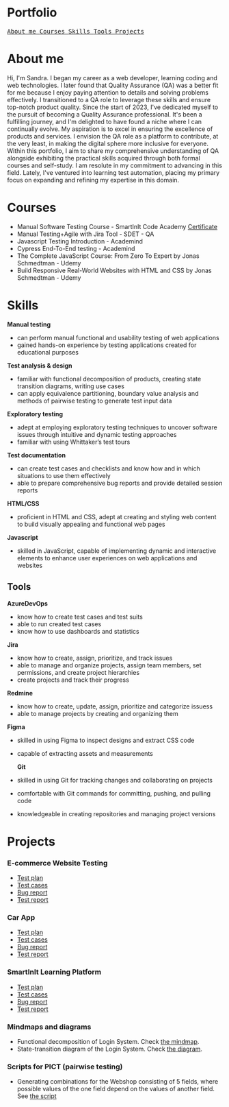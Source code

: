 # Portfolio

[<kbd> About me </kbd>](#about-me)
[<kbd> Courses </kbd>](#courses)
[<kbd> Skills </kbd>](#skills)
[<kbd> Tools </kbd>](#tools)
[<kbd> Projects </kbd>](#projects)

# About me

Hi, I'm Sandra. I began my career as a web developer, learning coding and web technologies. I later found that Quality Assurance (QA) was a better fit for me because I enjoy paying attention to details and solving problems effectively. I transitioned to a QA role to leverage these skills and ensure top-notch product quality. Since the start of 2023, I've dedicated myself to the pursuit of becoming a Quality Assurance professional. It's been a fulfilling journey, and I'm delighted to have found a niche where I can continually evolve. My aspiration is to excel in ensuring the excellence of products and services. I envision the QA role as a platform to contribute, at the very least, in making the digital sphere more inclusive for everyone. Within this portfolio, I aim to share my comprehensive understanding of QA alongside exhibiting the practical skills acquired through both formal courses and self-study. I am resolute in my commitment to advancing in this field. Lately, I've ventured into learning test automation, placing my primary focus on expanding and refining my expertise in this domain.

# Courses

- Manual Software Testing Course - SmartInIt Code Academy [Certificate](https://drive.google.com/file/d/1muazSQFQ-i7vjRm48xIr8-13WDR6Qtok/view?usp=drive_link)
- Manual Testing+Agile with Jira Tool - SDET - QA
- Javascript Testing Introduction - Academind
- Cypress End-To-End testing - Academind
- The Complete JavaScript Course: From Zero To Expert by Jonas Schmedtman - Udemy
- Build Responsive Real-World Websites with HTML and CSS by Jonas Schmedtman - Udemy

# Skills

**Manual testing**

- can perform manual functional and usability testing of web applications
- gained hands-on experience by testing applications created for educational purposes

**Test analysis & design**

- familiar with functional decomposition of products, creating state transition diagrams, writing use cases
- can apply equivalence partitioning, boundary value analysis and methods of pairwise testing to generate test input data

**Exploratory testing**

- adept at employing exploratory testing techniques to uncover software issues through intuitive and dynamic testing approaches
- familiar with using Whittaker’s test tours

**Test documentation**

- can create test cases and checklists and know how and in which situations to use them effectively
- able to prepare comprehensive bug reports and provide detailed session reports

**HTML/CSS**

- proficient in HTML and CSS, adept at creating and styling web content to build visually appealing and functional web pages

**Javascript**

- skilled in JavaScript, capable of implementing dynamic and interactive elements to enhance user experiences on web applications and websites

## Tools

**AzureDevOps**

- know how to create test cases and test suits
- able to run created test cases
- know how to use dashboards and statistics

**Jira**

- know how to create, assign, prioritize, and track issues
- able to manage and organize projects, assign team members, set permissions, and create project hierarchies
- create projects and track their progress

**Redmine**

- know how to create, update, assign, prioritize and categorize issuess
- able to manage projects by creating and organizing them

**Figma**

- skilled in using Figma to inspect designs and extract CSS code
- capable of extracting assets and measurements

  **Git**

- skilled in using Git for tracking changes and collaborating on projects
- comfortable with Git commands for committing, pushing, and pulling code
- knowledgeable in creating repositories and managing project versions

# Projects

### E-commerce Website Testing

- [Test plan](https://docs.google.com/document/d/1a5e4y--J6Fdk8shfUndSg4ALaaGsosDZdJnAcaU66uU/edit?usp=sharing)
- [Test cases](https://docs.google.com/document/d/1WQoUdZ6ZMjf-S8ofokS8dBS07igfTF9Q_JkDyiYyT6Q/edit?usp=sharing)
- [Bug report](https://docs.google.com/spreadsheets/d/1Xl-q4jBY0gBIrVTO6WufWQAjNXNvWrGmTQodxSdsKp4/edit?usp=sharing)
- [Test report](https://docs.google.com/document/d/19tOKsRboxFZhCRMHWDO0veUlaH_gTqv_3wbM6QLLyE0/edit?usp=sharing)

### Car App

- [Test plan](https://docs.google.com/document/d/1fjCy5fmL3L_aMYlmVeEv24DKENvwLpgnA0bOnZ4Jkwk/edit?usp=sharing)
- [Test cases](https://docs.google.com/document/d/1Z0ZnBOJIL9ix-WJzMKC61AuXMl3zLJpoRgHsFq59jXk/edit?usp=sharing)
- [Bug report](https://docs.google.com/spreadsheets/d/1CAQiirvXZk7TJH_BTwm_HZ8RNsPmx7lnKVRoUDpaI_E/edit?usp=sharing)
- [Test report](https://docs.google.com/document/d/1w7Q0U02H8DO-eI9-brB8Bfrr0U0MPi22VQ0HwjdzsdI/edit?usp=sharing)

### SmartInIt Learning Platform

- [Test plan](https://docs.google.com/document/d/1vuGmdhaSgkrgbRvTHSO_DLfeMD2egM48Uxrt8_S_omg/edit?usp=sharing)
- [Test cases](https://docs.google.com/document/d/1Gd046Sk2oGnjWYX6ihdINJ5j_JV2QAvarN0PdxpZh5I/edit?usp=sharing)
- [Bug report](https://docs.google.com/spreadsheets/d/1SFEbFX0Fah084PgjzVTC28La65SERybuRmDQkNOZfoE/edit?usp=sharing)
- [Test report](https://docs.google.com/document/d/1f1ivutSctc_UdjnP478PVi41C6RzM2eiHSrRP80tVj0/edit?usp=sharing)

### Mindmaps and diagrams

- Functional decomposition of Login System. Check [the mindmap](https://www.figma.com/file/HeTEdA62NU7dfeEhNzimdU/Login-System---Functional-decomposition?type=whiteboard&node-id=0%3A1&t=ao9mQ4bNHFTP5Y7T-1).
- State-transition diagram of the Login System. Check [the diagram](https://www.figma.com/file/YTLVK7bWc5n1ufulyMxZLr/Login-System---State-Transition?type=whiteboard&node-id=0%3A1&t=9CpW5t1WzvpgC2xR-1).

### Scripts for PICT (pairwise testing)

- Generating combinations for the Webshop consisting of 5 fields, where possible values of the one field depend on the values of another field. See [the script](https://docs.google.com/document/d/1uqHFahZtbKi1fNIV7QgRYe7GclZLwlJRC6_xQe74hmI/edit?usp=sharing)
